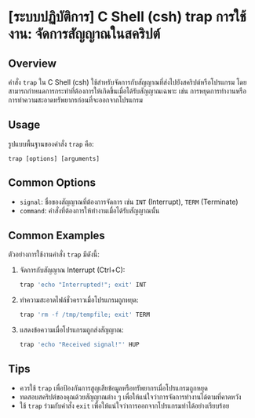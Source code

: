 # [ระบบปฏิบัติการ] C Shell (csh) trap การใช้งาน: จัดการสัญญาณในสคริปต์

## Overview
คำสั่ง `trap` ใน C Shell (csh) ใช้สำหรับจัดการกับสัญญาณที่ส่งไปยังสคริปต์หรือโปรแกรม โดยสามารถกำหนดการกระทำที่ต้องการให้เกิดขึ้นเมื่อได้รับสัญญาณเฉพาะ เช่น การหยุดการทำงานหรือการทำความสะอาดทรัพยากรก่อนที่จะออกจากโปรแกรม

## Usage
รูปแบบพื้นฐานของคำสั่ง `trap` คือ:

```
trap [options] [arguments]
```

## Common Options
- `signal`: ชื่อของสัญญาณที่ต้องการจัดการ เช่น `INT` (Interrupt), `TERM` (Terminate)
- `command`: คำสั่งที่ต้องการให้ทำงานเมื่อได้รับสัญญาณนั้น

## Common Examples
ตัวอย่างการใช้งานคำสั่ง `trap` มีดังนี้:

1. จัดการกับสัญญาณ Interrupt (Ctrl+C):
   ```csh
   trap 'echo "Interrupted!"; exit' INT
   ```

2. ทำความสะอาดไฟล์ชั่วคราวเมื่อโปรแกรมถูกหยุด:
   ```csh
   trap 'rm -f /tmp/tempfile; exit' TERM
   ```

3. แสดงข้อความเมื่อโปรแกรมถูกส่งสัญญาณ:
   ```csh
   trap 'echo "Received signal!"' HUP
   ```

## Tips
- ควรใช้ `trap` เพื่อป้องกันการสูญเสียข้อมูลหรือทรัพยากรเมื่อโปรแกรมถูกหยุด
- ทดสอบสคริปต์ของคุณด้วยสัญญาณต่าง ๆ เพื่อให้แน่ใจว่าการจัดการทำงานได้ตามที่คาดหวัง
- ใช้ `trap` ร่วมกับคำสั่ง `exit` เพื่อให้แน่ใจว่าการออกจากโปรแกรมทำได้อย่างเรียบร้อย